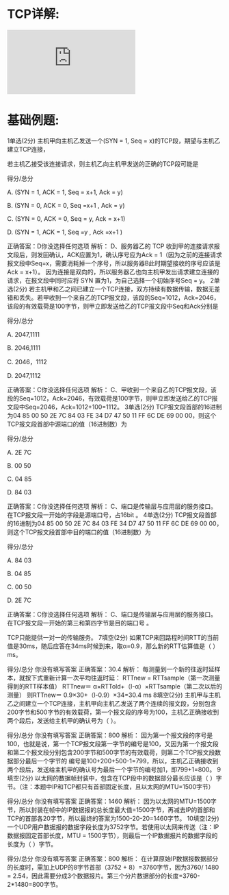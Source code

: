 # TCP详解:
![TCP](https://browse.startpage.com/do/show_picture.pl?l=fantizhengwen&rais=1&oiu=https%3A%2F%2Fs2.51cto.com%2Fwyfs02%2FM01%2FA4%2F6B%2FwKioL1mqrc2Al2-aAADUkQ35rYM172.jpg&sp=3ec71673e3c4039ef039d4d69e5beaf3&t=default)




# 基础例题:
1单选(2分)
主机甲向主机乙发送一个(SYN = 1, Seq = x)的TCP段，期望与主机乙建立TCP连接，

若主机乙接受该连接请求，则主机乙向主机甲发送的正确的TCP段可能是


得分/总分

A.
(SYN = 1, ACK = 1, Seq = x+1, Ack = y)  


B.
(SYN = 0, ACK = 0, Seq =x+1 , Ack = y) 


C.
(SYN = 0, ACK = 0, Seq = y, Ack = x+1)  


D.
(SYN = 1, ACK = 1, Seq =y , Ack =x+1 )

正确答案：D你没选择任何选项
解析：  D、服务器乙的 TCP 收到甲的连接请求报文段后，则发回确认，ACK应置为1，确认序号应为Ack = 1（因为之前的连接请求报文段中Seq=x，需要消耗掉一个序号，所以服务器B此时期望接收的序号应该是Ack = x+1）。
因为连接是双向的，所以服务器乙也向主机甲发出请求建立连接的请求，在报文段中同时应将 SYN 置为1，为自己选择一个初始序号Seq = y。
2单选(2分)
若主机甲和乙之间已建立一个TCP连接，双方持续有数据传输，数据无差错和丢失。若甲收到一个来自乙的TCP报文段，该段的Seq=1012，Ack=2046，该段的有效载荷是100字节，则甲立即发送给乙的TCP报文段中Seq和Ack分别是

得分/总分

A.
 2047,1111  


B.
2046,1111 


C.
 2046，1112  


D.
2047,1112

正确答案：C你没选择任何选项
解析：  C、甲收到一个来自乙的TCP报文段，该段的Seq=1012，Ack=2046，有效载荷是100字节，则甲立即发送给乙的TCP报文段中Seq=2046，Ack=1012+100=1112。
3单选(2分)
TCP报文段首部的16进制为04 85 00 50 2E 7C 84 03 FE 34 D7 47 50 11 FF 6C DE 69 00 00，则这个TCP报文段首部中源端口的值（16进制数）为


得分/总分

A.
2E 7C


B.
00 50


C.
04 85


D.
84 03

正确答案：C你没选择任何选项
解析：  C、端口是传输层与应用层的服务接口。在TCP报文段一开始的字段是源端口号，占16bit 。
4单选(2分)
TCP报文段首部的16进制为04 85 00 50 2E 7C 84 03 FE 34 D7 47 50 11 FF 6C DE 69 00 00，则这个TCP报文段首部中目的端口的值（16进制数）为

得分/总分

A.
84 03


B.
04 85


C.
00 50


D.
2E 7C 

正确答案：C你没选择任何选项
解析：  C、端口是传输层与应用层的服务接口。在TCP报文段一开始的第三和第四字节是目的端口号 。

TCP只能提供一对一的传输服务。
7填空(2分)
如果TCP来回路程时间RTT的当前值是30ms，随后应答在34ms时候到来，取α=0.9，那么新的RTT估算值是（     ）ms。

得分/总分
你没有填写答案
正确答案：30.4
解析： 每测量到一个新的往返时延样本，就按下式重新计算一次平均往返时延：
RTTnew = RTTsample（第一次测量得到的RTT样本值）
RTTnew＝ α×RTTold+（l-α）×RTTsample（第二次以后的测量）
则RTTnew＝ 0.9×30+（l-0.9）×34=30.4 ms
8填空(2分)
主机甲与主机乙之间建立一个TCP连接，主机甲向主机乙发送了两个连续的报文段，分别包含200字节和500字节的有效载荷，第一个报文段的序号为100，主机乙正确接收到两个段后，发送给主机甲的确认号为（      ）。

得分/总分
你没有填写答案
正确答案：800
解析： 因为第一个报文段的序号是100，也就是说，第一个TCP报文段第一字节的编号是100，又因为第一个报文段和第二个报文段分别包含200字节和500字节的有效载荷，则第二个TCP报文段数据部分最后一个字节的
编号是100+200+500-1=799，所以，主机乙正确接收到两个段后，发送给主机甲的确认号为最后一个字节的编号加1，即799+1=800。
9填空(2分)
以太网的数据帧封装中，包含在TCP段中的数据部分最长应该是（      ）字节。（注：本题中IP和TCP都只有首部固定长度，且以太网的MTU=1500字节）


得分/总分
你没有填写答案
正确答案：1460
解析： 因为以太网的MTU=1500字节，所以封装在帧中的IP数据报的总长度最大值=1500字节，再减去IP的首部和TCP的首部各20字节，所以最终的答案为1500-20-20=1460字节。
10填空(2分)
一个UDP用户数据报的数据字段长度为3752字节。若使用以太网来传送（注：IP数据报固定首部长度，MTU = 1500字节），则最后一个IP数据报片的数据字段的长度为（     ）字节。

得分/总分
你没有填写答案
正确答案：800
解析： 在计算原始IP数据报数据部分的长度时，需加上UDP的8字节首部（3752 + 8）=3760字节，因为3760/ 1480 = 2.54，因此需要分成3个数据报片。第三个分片数据部分的长度=3760-2*1480=800字节。















